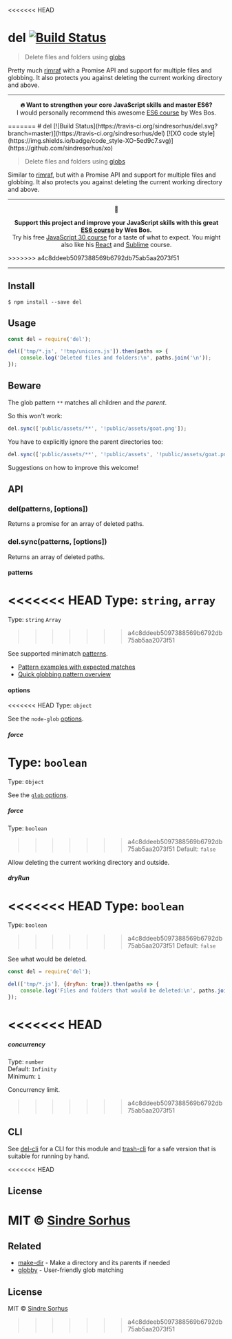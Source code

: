 <<<<<<< HEAD
# del [![Build Status](https://travis-ci.org/sindresorhus/del.svg?branch=master)](https://travis-ci.org/sindresorhus/del)

> Delete files and folders using [globs](https://github.com/isaacs/minimatch#usage)

Pretty much [rimraf](https://github.com/isaacs/rimraf) with a Promise API and support for multiple files and globbing. It also protects you against deleting the current working directory and above.

---

<p align="center"><b>🔥 Want to strengthen your core JavaScript skills and master ES6?</b><br>I would personally recommend this awesome <a href="https://ES6.io/friend/AWESOME">ES6 course</a> by Wes Bos.</p>
=======
# del [![Build Status](https://travis-ci.org/sindresorhus/del.svg?branch=master)](https://travis-ci.org/sindresorhus/del) [![XO code style](https://img.shields.io/badge/code_style-XO-5ed9c7.svg)](https://github.com/sindresorhus/xo)

> Delete files and folders using [globs](https://github.com/isaacs/minimatch#usage)

Similar to [rimraf](https://github.com/isaacs/rimraf), but with a Promise API and support for multiple files and globbing. It also protects you against deleting the current working directory and above.

---

<p align="center">🐶</p>
<p align="center"><b>Support this project and improve your JavaScript skills with this great <a href="https://ES6.io/friend/AWESOME">ES6 course</a> by Wes Bos.</b><br>Try his free <a href="https://javascript30.com/friend/AWESOME">JavaScript 30 course</a> for a taste of what to expect. You might also like his <a href="https://ReactForBeginners.com/friend/AWESOME">React</a> and <a href="https://SublimeTextBook.com/friend/AWESOME">Sublime</a> course.</p>
>>>>>>> a4c8ddeeb5097388569b6792db75ab5aa2073f51

---


## Install

```
$ npm install --save del
```


## Usage

```js
const del = require('del');

del(['tmp/*.js', '!tmp/unicorn.js']).then(paths => {
	console.log('Deleted files and folders:\n', paths.join('\n'));
});
```


## Beware

The glob pattern `**` matches all children and *the parent*.

So this won't work:

```js
del.sync(['public/assets/**', '!public/assets/goat.png']);
```

You have to explicitly ignore the parent directories too:

```js
del.sync(['public/assets/**', '!public/assets', '!public/assets/goat.png']);
```

Suggestions on how to improve this welcome!


## API

### del(patterns, [options])

Returns a promise for an array of deleted paths.

### del.sync(patterns, [options])

Returns an array of deleted paths.

#### patterns

<<<<<<< HEAD
Type: `string`, `array`
=======
Type: `string` `Array`
>>>>>>> a4c8ddeeb5097388569b6792db75ab5aa2073f51

See supported minimatch [patterns](https://github.com/isaacs/minimatch#usage).

- [Pattern examples with expected matches](https://github.com/sindresorhus/multimatch/blob/master/test.js)
- [Quick globbing pattern overview](https://github.com/sindresorhus/multimatch#globbing-patterns)

#### options

<<<<<<< HEAD
Type: `object`

See the `node-glob` [options](https://github.com/isaacs/node-glob#options).

##### force

Type: `boolean`  
=======
Type: `Object`

See the [`glob` options](https://github.com/isaacs/node-glob#options).

##### force

Type: `boolean`<br>
>>>>>>> a4c8ddeeb5097388569b6792db75ab5aa2073f51
Default: `false`

Allow deleting the current working directory and outside.

##### dryRun

<<<<<<< HEAD
Type: `boolean`  
=======
Type: `boolean`<br>
>>>>>>> a4c8ddeeb5097388569b6792db75ab5aa2073f51
Default: `false`

See what would be deleted.

```js
const del = require('del');

del(['tmp/*.js'], {dryRun: true}).then(paths => {
	console.log('Files and folders that would be deleted:\n', paths.join('\n'));
});
```

<<<<<<< HEAD
=======
##### concurrency

Type: `number`<br>
Default: `Infinity`<br>
Minimum: `1`

Concurrency limit.

>>>>>>> a4c8ddeeb5097388569b6792db75ab5aa2073f51

## CLI

See [del-cli](https://github.com/sindresorhus/del-cli) for a CLI for this module and [trash-cli](https://github.com/sindresorhus/trash-cli) for a safe version that is suitable for running by hand.


<<<<<<< HEAD
## License

MIT © [Sindre Sorhus](http://sindresorhus.com)
=======
## Related

- [make-dir](https://github.com/sindresorhus/make-dir) - Make a directory and its parents if needed
- [globby](https://github.com/sindresorhus/globby) - User-friendly glob matching


## License

MIT © [Sindre Sorhus](https://sindresorhus.com)
>>>>>>> a4c8ddeeb5097388569b6792db75ab5aa2073f51
